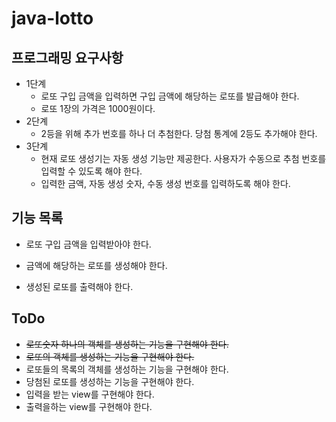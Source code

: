 # java-lotto

## 프로그래밍 요구사항 
* 1단계 
    * 로또 구입 금액을 입력하면 구입 금액에 해당하는 로또를 발급해야 한다.
    * 로또 1장의 가격은 1000원이다.
* 2단계
    * 2등을 위해 추가 번호를 하나 더 추첨한다. 당첨 통계에 2등도 추가해야 한다.
* 3단계
    * 현재 로또 생성기는 자동 생성 기능만 제공한다. 사용자가 수동으로 추첨 번호를 입력할 수 있도록 해야 한다.
    * 입력한 금액, 자동 생성 숫자, 수동 생성 번호를 입력하도록 해야 한다.
    
## 기능 목록 
* 로또 구입 금액을 입력받아야 한다.
* 금액에 해당하는 로또를 생성해야 한다.

* 생성된 로또를 출력해야 한다.

## ToDo 
* ~~로또숫자 하나의 객체를 생성하는 기능을 구현해야 한다.~~
* ~~로또의 객체를 생성하는 기능을 구현해야 한다.~~
* 로또들의 목록의 객체를 생성하는 기능을 구현해야 한다.
* 당첨된 로또를 생성하는 기능을 구현해야 한다.
* 입력을 받는 view를 구현해야 한다.
* 출력을하는 view를 구현해야 한다.


